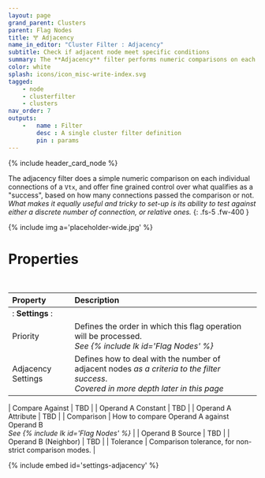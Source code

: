 ```yaml
---
layout: page
grand_parent: Clusters
parent: Flag Nodes
title: 🝖 Adjacency
name_in_editor: "Cluster Filter : Adjacency"
subtitle: Check if adjacent node meet specific conditions
summary: The **Adjacency** filter performs numeric comparisons on each connection of a Vtx, allowing precise control over success criteria based on the number of passed comparisons, offering the flexibility to test either discrete or relative connections.
color: white
splash: icons/icon_misc-write-index.svg
tagged: 
    - node
    - clusterfilter
    - clusters
nav_order: 7
outputs:
    -   name : Filter
        desc : A single cluster filter definition
        pin : params
---
```


{% include header_card_node %}

The adjacency filter does a simple numeric comparison on each individual connections of a `Vtx`, and offer fine grained control over what qualifies as a "success", based on how many connections passed the comparison or not. *What makes it equally useful and tricky to set-up is its ability to test against either a discrete number of connection, or relative ones.*
{: .fs-5 .fw-400 } 

{% include img a='placeholder-wide.jpg' %}

# Properties
<br>

| Property       | Description          |
|:-------------|:------------------|
|: **Settings** :|
| Priority           | Defines the order in which this flag operation will be processed.<br>*See {% include lk id='Flag Nodes' %}* |
| Adjacency Settings          | Defines how to deal with the number of adjacent nodes *as a criteria to the filter success*.<br>*Covered in more depth later in this page* |

| Compare Against           | TBD |
| Operand A Constant           | TBD |
| Operand A Attribute           | TBD |
| Comparison           | How to compare Operand A against Operand B<br>*See {% include lk id='Flag Nodes' %}* |
| Operand B Source           | TBD |
| Operand B (Neighbor)           | TBD |
| Tolerance           | Comparison tolerance, for non-strict comparison modes. |


{% include embed id='settings-adjacency' %}

